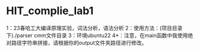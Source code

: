 # HIT_complie_lab1
1：23春哈工大编译原理实验，词法分析，语法分析
2：使用方法：(项目目录下)./parser cmm文件目录
3：环境ubuntu22
4*：注意，在main函数中我使用绝对路径字符串拼接，请根据你的output文件夹路径进行修改。
